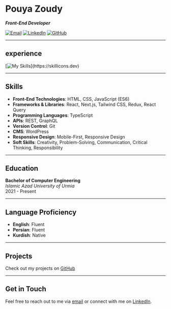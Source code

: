 # Pouya Zoudy

**_Front-End Developer_**


[![Email](https://img.shields.io/badge/Email-pooyazoody2000%40gmail.com-informational?style=flat&logo=gmail&color=red)](mailto:pooyazoody2000@gmail.com)
[![LinkedIn](https://img.shields.io/badge/LinkedIn-Profile-blue?style=flat&logo=linkedin)](https://www.linkedin.com/in/pouyazoody/)
[![GitHub](https://img.shields.io/badge/GitHub-pouyazoody-black?style=flat&logo=github)](https://github.com/pouyazoody)

---

## experience

[![My Skills](https://skillicons.dev/icons?i=html,css,js,react,nextjs,tailwindcss,redux,ts,graphql,regex,git,wordpress,)](https://skillicons.dev)

---

## Skills

- **Front-End Technologies**: HTML, CSS, JavaScript (ES6)
- **Frameworks & Libraries**: React, Next.js, Tailwind CSS, Redux, React Query
- **Programming Languages**: TypeScript
- **APIs**: REST, GraphQL
- **Version Control**: Git
- **CMS**: WordPress
- **Responsive Design**: Mobile-First, Responsive Design
- **Soft Skills**: Creativity, Problem-Solving, Communication, Critical Thinking, Responsibility

---

## Education

**Bachelor of Computer Engineering**  
*Islamic Azad University of Urmia*  
2021 - Present

---

## Language Proficiency

- **English**: Fluent
- **Persian**: Fluent
- **Kurdish**: Native

---

## Projects

Check out my projects on [GitHub](https://github.com/pouyazoody)

---

## Get in Touch

Feel free to reach out to me via [email](mailto:pooyazoody2000@gmail.com) or connect with me on [LinkedIn](https://www.linkedin.com/in/pouyazoody/).
